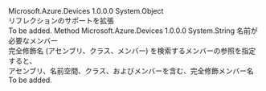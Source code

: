 <Type Name="MemberInfoExtensions" FullName="Microsoft.Azure.Devices.Common.MemberInfoExtensions">
  <TypeSignature Language="C#" Value="public static class MemberInfoExtensions" />
  <TypeSignature Language="ILAsm" Value=".class public auto ansi abstract sealed beforefieldinit MemberInfoExtensions extends System.Object" />
  <TypeSignature Language="DocId" Value="T:Microsoft.Azure.Devices.Common.MemberInfoExtensions" />
  <TypeSignature Language="VB.NET" Value="Public Module MemberInfoExtensions" />
  <TypeSignature Language="F#" Value="type MemberInfoExtensions = class" />
  <AssemblyInfo>
    <AssemblyName>Microsoft.Azure.Devices</AssemblyName>
    <AssemblyVersion>1.0.0.0</AssemblyVersion>
  </AssemblyInfo>
  <Base>
    <BaseTypeName>System.Object</BaseTypeName>
  </Base>
  <Interfaces />
  <Docs>
    <summary>
            リフレクションのサポートを拡張
            </summary>
    <remarks>To be added.</remarks>
  </Docs>
  <Members>
    <Member MemberName="GetFullyQualifiedMemberName">
      <MemberSignature Language="C#" Value="public static string GetFullyQualifiedMemberName (this System.Reflection.MemberInfo member);" />
      <MemberSignature Language="ILAsm" Value=".method public static hidebysig string GetFullyQualifiedMemberName(class System.Reflection.MemberInfo member) cil managed" />
      <MemberSignature Language="DocId" Value="M:Microsoft.Azure.Devices.Common.MemberInfoExtensions.GetFullyQualifiedMemberName(System.Reflection.MemberInfo)" />
      <MemberSignature Language="VB.NET" Value="&lt;Extension()&gt;&#xA;Public Function GetFullyQualifiedMemberName (member As MemberInfo) As String" />
      <MemberSignature Language="F#" Value="static member GetFullyQualifiedMemberName : System.Reflection.MemberInfo -&gt; string" Usage="Microsoft.Azure.Devices.Common.MemberInfoExtensions.GetFullyQualifiedMemberName member" />
      <MemberType>Method</MemberType>
      <AssemblyInfo>
        <AssemblyName>Microsoft.Azure.Devices</AssemblyName>
        <AssemblyVersion>1.0.0.0</AssemblyVersion>
      </AssemblyInfo>
      <ReturnValue>
        <ReturnType>System.String</ReturnType>
      </ReturnValue>
      <Parameters>
        <Parameter Name="member" Type="System.Reflection.MemberInfo" RefType="this" />
      </Parameters>
      <Docs>
        <param name="member">名前が必要なメンバー</param>
        <summary>
            完全修飾名 (アセンブリ、クラス、メンバー) を検索するメンバーの参照を指定すると、
            </summary>
        <returns>アセンブリ、名前空間、クラス、およびメンバーを含む、完全修飾メンバー名</returns>
        <remarks>To be added.</remarks>
      </Docs>
    </Member>
  </Members>
</Type>